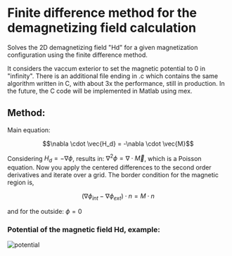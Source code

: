 # Finite difference method for the demagnetizing field calculation
Solves the  2D demagnetizing field "Hd" for a given magnetization configuration using the finite difference method.

It considers the vaccum exterior to set the magnetic potential to 0 in "infinity". There is an additional file ending in .c which contains the same algorithm written in C, with about 3x the performance, still in production. In the future, the C code will be implemented in Matlab using mex.

## Method:
Main equation:

$$\nabla \cdot \vec{H_d} = -\nabla \cdot \vec{M}$$

Considering $H_d = -\nabla \phi$, results in: $\nabla^2 \phi = \nabla \cdot \vec{M}$, which is a Poisson equation. Now you apply the centered differences to the second order derivatives and iterate over a grid.
The border condition for the magnetic region is,

$$(\nabla \phi_{int} - \nabla \phi_{ext} )\cdot n = M \cdot n$$

and for the outside: $\phi = 0$

### Potential of the magnetic field Hd, example:
![potential](https://github.com/user-attachments/assets/537e252e-e47a-4c4b-97c0-73584f6e6b6c)
